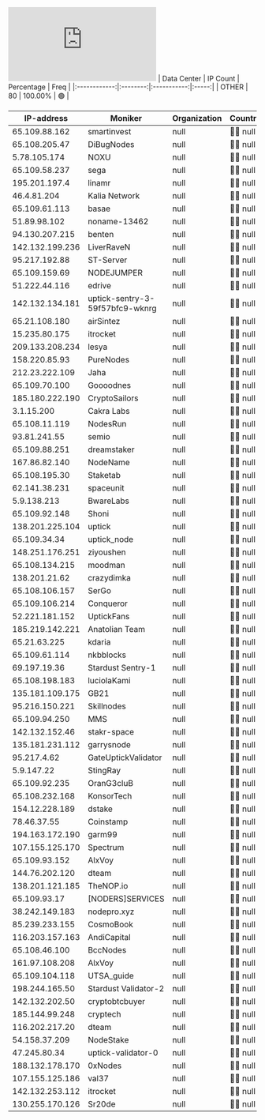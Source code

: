 ![Diagramm](https://github.com/obajay/StateSync-snapshots/blob/main/Projects/Uptick/1/README.md)
| Data Center | IP Count | Percentage | Freq |
|:------------:|:--------:|:-----------:|:-----:|
| OTHER | 80 | 100.00% | 🟢 |

<!-- START_TABLE -->
| IP-address | Moniker | Organization | Country | City |
|-------------|---------|---------------|---------|------|
| 65.109.88.162 | smartinvest | null | 🏴‍☠️ null | null |
| 65.108.205.47 | DiBugNodes | null | 🏴‍☠️ null | null |
| 5.78.105.174 | NOXU | null | 🏴‍☠️ null | null |
| 65.109.58.237 | sega | null | 🏴‍☠️ null | null |
| 195.201.197.4 | linamr | null | 🏴‍☠️ null | null |
| 46.4.81.204 | Kalia Network | null | 🏴‍☠️ null | null |
| 65.109.61.113 | basae | null | 🏴‍☠️ null | null |
| 51.89.98.102 | noname-13462 | null | 🏴‍☠️ null | null |
| 94.130.207.215 | benten | null | 🏴‍☠️ null | null |
| 142.132.199.236 | LiverRaveN | null | 🏴‍☠️ null | null |
| 95.217.192.88 | ST-Server | null | 🏴‍☠️ null | null |
| 65.109.159.69 | NODEJUMPER | null | 🏴‍☠️ null | null |
| 51.222.44.116 | edrive | null | 🏴‍☠️ null | null |
| 142.132.134.181 | uptick-sentry-3-59f57bfc9-wknrg | null | 🏴‍☠️ null | null |
| 65.21.108.180 | airSintez | null | 🏴‍☠️ null | null |
| 15.235.80.175 | itrocket | null | 🏴‍☠️ null | null |
| 209.133.208.234 | lesya | null | 🏴‍☠️ null | null |
| 158.220.85.93 | PureNodes | null | 🏴‍☠️ null | null |
| 212.23.222.109 | Jaha | null | 🏴‍☠️ null | null |
| 65.109.70.100 | Goooodnes | null | 🏴‍☠️ null | null |
| 185.180.222.190 | CryptoSailors | null | 🏴‍☠️ null | null |
| 3.1.15.200 | Cakra Labs | null | 🏴‍☠️ null | null |
| 65.108.11.119 | NodesRun | null | 🏴‍☠️ null | null |
| 93.81.241.55 | semio | null | 🏴‍☠️ null | null |
| 65.109.88.251 | dreamstaker | null | 🏴‍☠️ null | null |
| 167.86.82.140 | NodeName | null | 🏴‍☠️ null | null |
| 65.108.195.30 | Staketab | null | 🏴‍☠️ null | null |
| 62.141.38.231 | spaceunit | null | 🏴‍☠️ null | null |
| 5.9.138.213 | BwareLabs | null | 🏴‍☠️ null | null |
| 65.109.92.148 | Shoni | null | 🏴‍☠️ null | null |
| 138.201.225.104 | uptick | null | 🏴‍☠️ null | null |
| 65.109.34.34 | uptick_node | null | 🏴‍☠️ null | null |
| 148.251.176.251 | ziyoushen | null | 🏴‍☠️ null | null |
| 65.108.134.215 | moodman | null | 🏴‍☠️ null | null |
| 138.201.21.62 | crazydimka | null | 🏴‍☠️ null | null |
| 65.108.106.157 | SerGo | null | 🏴‍☠️ null | null |
| 65.109.106.214 | Conqueror | null | 🏴‍☠️ null | null |
| 52.221.181.152 | UptickFans | null | 🏴‍☠️ null | null |
| 185.219.142.221 | Anatolian Team | null | 🏴‍☠️ null | null |
| 65.21.63.225 | kdaria | null | 🏴‍☠️ null | null |
| 65.109.61.114 | nkbblocks | null | 🏴‍☠️ null | null |
| 69.197.19.36 | Stardust Sentry-1 | null | 🏴‍☠️ null | null |
| 65.108.198.183 | luciolaKami | null | 🏴‍☠️ null | null |
| 135.181.109.175 | GB21 | null | 🏴‍☠️ null | null |
| 95.216.150.221 | Skillnodes | null | 🏴‍☠️ null | null |
| 65.109.94.250 | MMS | null | 🏴‍☠️ null | null |
| 142.132.152.46 | stakr-space | null | 🏴‍☠️ null | null |
| 135.181.231.112 | garrysnode | null | 🏴‍☠️ null | null |
| 95.217.4.62 | GateUptickValidator | null | 🏴‍☠️ null | null |
| 5.9.147.22 | StingRay | null | 🏴‍☠️ null | null |
| 65.109.92.235 | OranG3cluB | null | 🏴‍☠️ null | null |
| 65.108.232.168 | KonsorTech | null | 🏴‍☠️ null | null |
| 154.12.228.189 | dstake | null | 🏴‍☠️ null | null |
| 78.46.37.55 | Coinstamp | null | 🏴‍☠️ null | null |
| 194.163.172.190 | garm99 | null | 🏴‍☠️ null | null |
| 107.155.125.170 | Spectrum | null | 🏴‍☠️ null | null |
| 65.109.93.152 | AlxVoy | null | 🏴‍☠️ null | null |
| 144.76.202.120 | dteam | null | 🏴‍☠️ null | null |
| 138.201.121.185 | TheNOP.io | null | 🏴‍☠️ null | null |
| 65.109.93.17 | [NODERS]SERVICES | null | 🏴‍☠️ null | null |
| 38.242.149.183 | nodepro.xyz | null | 🏴‍☠️ null | null |
| 85.239.233.155 | CosmoBook | null | 🏴‍☠️ null | null |
| 116.203.157.163 | AndiCapital | null | 🏴‍☠️ null | null |
| 65.108.46.100 | BccNodes | null | 🏴‍☠️ null | null |
| 161.97.108.208 | AlxVoy | null | 🏴‍☠️ null | null |
| 65.109.104.118 | UTSA_guide | null | 🏴‍☠️ null | null |
| 198.244.165.50 | Stardust Validator-2 | null | 🏴‍☠️ null | null |
| 142.132.202.50 | cryptobtcbuyer | null | 🏴‍☠️ null | null |
| 185.144.99.248 | cryptech | null | 🏴‍☠️ null | null |
| 116.202.217.20 | dteam | null | 🏴‍☠️ null | null |
| 54.158.37.209 | NodeStake | null | 🏴‍☠️ null | null |
| 47.245.80.34 | uptick-validator-0 | null | 🏴‍☠️ null | null |
| 188.132.178.170 | 0xNodes | null | 🏴‍☠️ null | null |
| 107.155.125.186 | val37 | null | 🏴‍☠️ null | null |
| 142.132.253.112 | itrocket | null | 🏴‍☠️ null | null |
| 130.255.170.126 | Sr20de | null | 🏴‍☠️ null | null |

<!-- END_TABLE -->